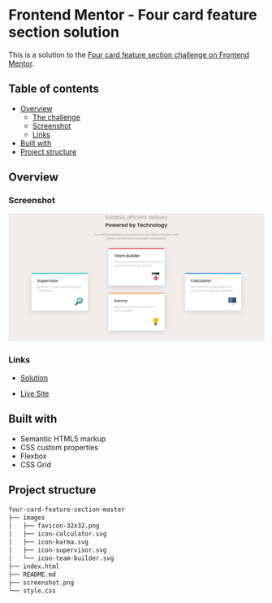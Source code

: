 # Frontend Mentor - Four card feature section solution

This is a solution to the [Four card feature section challenge on Frontend Mentor](https://www.frontendmentor.io/challenges/four-card-feature-section-weK1eFYK).

## Table of contents

- [Overview](#overview)
  - [The challenge](#the-challenge)
  - [Screenshot](#screenshot)
  - [Links](#links)
- [Built with](#built-with)
- [Project structure](#project-structure)

## Overview

### Screenshot

![](./screenshot.png)

### Links

- [Solution](https://github.com/nerdy-guy/four-card-feature-section-master)

- [Live Site](https://nerdy-guy.github.io/four-card-feature-section-master)

## Built with

- Semantic HTML5 markup
- CSS custom properties
- Flexbox
- CSS Grid

## Project structure

```
four-card-feature-section-master
├── images
│   ├── favicon-32x32.png
│   ├── icon-calculator.svg
│   ├── icon-karma.svg
│   ├── icon-supervisor.svg
│   └── icon-team-builder.svg
├── index.html
├── README.md
├── screenshot.png
└── style.css
```
